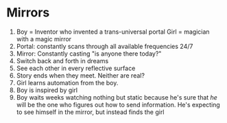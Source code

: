 # Mirrors

1. Boy = Inventor who invented a trans-universal portal
     Girl = magician with a magic mirror
 2. Portal: constantly scans through all available frequencies 24/7
 3. Mirror: Constantly casting "is anyone there today?"
 4. Switch back and forth in dreams
 5. See each other in every reflective surface
 6. Story ends when they meet. Neither are real?
 7. Girl learns automation from the boy.
 8. Boy is inspired by girl
 9. Boy waits weeks watching nothing but static because he's sure that *he* will be the one who figures out how to send information. He's expecting to see himself in the mirror, but instead finds the girl
